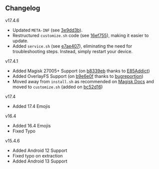
## Changelog
v17.4.6
- Updated `META-INF` (see [3e9dd3b](https://github.com/Keinta15/Magisk-iOS-Emoji/commit/3e9dd3ba0d13f43f70bf299d4c727ffe3152c6b6)).  
- Restructured `customize.sh` code (see [16ef755](https://github.com/Keinta15/Magisk-iOS-Emoji/commit/16ef7553211f7de5e5f1791f6609c92de4c6c7de)), making it easier to update.  
- Added `service.sh` (see [e7ae407](https://github.com/Keinta15/Magisk-iOS-Emoji/commit/e7ae4077bf17e2b9e2c28b6aac75db1f7be11003)), eliminating the need for troubleshooting steps. Instead, simply restart your device.  

v17.4.1
- Added Magisk 27005+ Support (on [b8339eb](https://github.com/Keinta15/Magisk-iOS-Emoji/commit/b8339eb2a38d0876d2c8d640329e517816ced6ce) thanks to [E85Addict](https://github.com/E85Addict))
- Added OverlayFS Support (on [b9e6e0f](https://github.com/Keinta15/Magisk-iOS-Emoji/commit/b9e6e0f374759c70dccd78c8791e4bb9d37b75a9) thanks to [bugreportion](https://github.com/bugreportion))
- Moved away from `install.sh` as recommended on [Magisk Docs](https://github.com/topjohnwu/Magisk/blob/master/docs/guides.md) and moved to `customize.sh` (added on [bc52d16](https://github.com/Keinta15/Magisk-iOS-Emoji/commit/bc52d16186e6d53398f7b7c552c4251fd5e15a4b))

v17.4
- Added 17.4 Emojis

v16.4
- Added 16.4 Emojis
- Fixed Typo

v15.4.6
- Added Android 12 Support
- Fixed typo on extraction
- Added Android 13 Support

